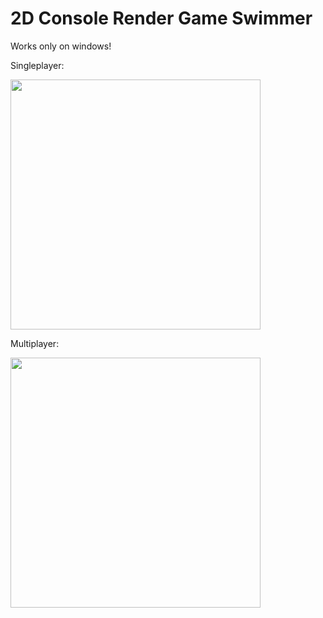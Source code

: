 # 2D Console Render Game Swimmer
Works only on windows!

Singleplayer:

<img src="https://i.ibb.co/fXbwMb8/1.png" width="400" height="400" />

Multiplayer:

<img src="https://i.ibb.co/Nmt8SgZ/2.png" width="400" height="400" />


